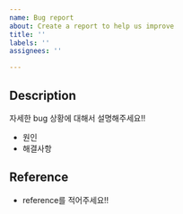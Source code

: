 ```yaml
---
name: Bug report
about: Create a report to help us improve
title: ''
labels: ''
assignees: ''

---
```


## Description
자세한 bug 상황에 대해서 설명해주세요!!
- 원인
- 해결사항

>

## Reference
- reference를 적어주세요!!